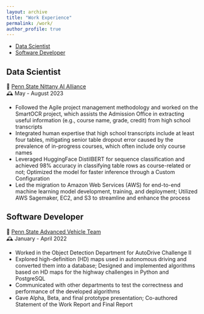 ```yaml
---
layout: archive
title: "Work Experience"
permalink: /work/
author_profile: true
---
```


<!-- {% include base_path %}

{% for post in site.teaching reversed %}
  {% include archive-single.html %}
{% endfor %} -->

- [Data Scientist](#data-scientist)
- [Software Developer](#software-developer)


## Data Scientist
:school: [Penn State Nittany AI Alliance][Penn State Nittany AI Alliance] <br>
:mantelpiece_clock: May - August 2023

- Followed the Agile project management methodology and worked on the SmartOCR project, which assists the Admission Office in extracting useful information (e.g., course name, grade, credit) from high school transcripts
- Integrated human expertise that high school transcripts include at least four tables, mitigating senior table dropout error caused by the prevalence of in-progress courses, which often include only course names
- Leveraged HuggingFace DistilBERT for sequence classification and achieved 98% accuracy in classifying table rows as course-related or not; Optimized the model for faster inference through a Custom Configuration
- Led the migration to Amazon Web Services (AWS) for end-to-end machine learning model development, training, and deployment; Utilized AWS Sagemaker, EC2, and S3 to streamline and enhance the process


## Software Developer
:school: [Penn State Advanced Vehicle Team][Penn State Advanced Vehicle Team] <br>
:mantelpiece_clock: January - April 2022

- Worked in the Object Detection Department for AutoDrive Challenge II
- Explored high-definition (HD) maps used in autonomous driving and converted them into a database; Designed and implemented algorithms based on HD maps for the highway challenges in Python and PostgreSQL
- Communicated with other departments to test the correctness and performance of the developed algorithms
- Gave Alpha, Beta, and final prototype presentation; Co-authored Statement of the Work Report and Final Report


[Link References]: #

[Penn State Nittany AI Alliance]: https://nittanyai.psu.edu/
[Penn State Advanced Vehicle Team]: https://www.avt.psu.edu/

